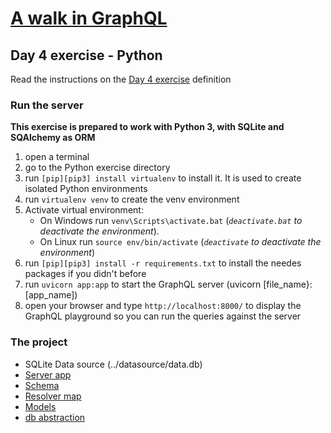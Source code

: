 # [A walk in GraphQL](/README.md)

## Day 4 exercise - Python

Read the instructions on the [Day 4 exercise](../day_04.md#exercise) definition

### Run the server
**This exercise is prepared to work with Python 3, with SQLite and SQAlchemy as ORM**

1. open a terminal
2. go to the Python exercise directory
3. run `[pip][pip3] install virtualenv` to install it. It is used to create isolated Python environments
4. run `virtualenv venv` to create the venv environment
5. Activate virtual environment:
   - On Windows run `venv\Scripts\activate.bat`  (*`deactivate.bat` to deactivate the environment*).
   - On Linux run `source env/bin/activate`      (*`deactivate` to deactivate the environment*) 
6. run `[pip][pip3] install -r requirements.txt` to install the needes packages if you didn't before
7. run `uvicorn app:app` to start the GraphQL server (uvicorn [file_name}:[app_name])
8. open your browser and type `http://localhost:8000/` to display the GraphQL playground so you can run the queries against the server

### The project

- SQLite Data source (../datasource/data.db)
- [Server app](app.py)
- [Schema](schema.gql)
- [Resolver map](resolvers.py)
- [Models](models.py)
- [db abstraction](data.py)
